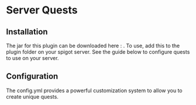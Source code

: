 # Server Quests
 
## Installation
The jar for this plugin can be downloaded here : . To use, add this to the plugin folder on your spigot server.
See the guide below to configure quests to use on your server.

## Configuration
The config.yml provides a powerful customization system to allow you to create 
unique quests. 


